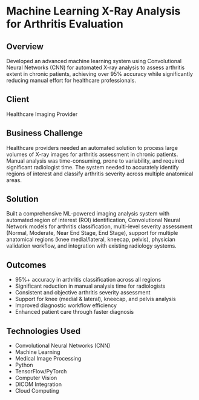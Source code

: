 # Machine Learning X-Ray Analysis for Arthritis Evaluation

## Overview
Developed an advanced machine learning system using Convolutional Neural Networks (CNN) for automated X-ray analysis to assess arthritis extent in chronic patients, achieving over 95% accuracy while significantly reducing manual effort for healthcare professionals.

## Client
Healthcare Imaging Provider

## Business Challenge
Healthcare providers needed an automated solution to process large volumes of X-ray images for arthritis assessment in chronic patients. Manual analysis was time-consuming, prone to variability, and required significant radiologist time. The system needed to accurately identify regions of interest and classify arthritis severity across multiple anatomical areas.

## Solution
Built a comprehensive ML-powered imaging analysis system with automated region of interest (ROI) identification, Convolutional Neural Network models for arthritis classification, multi-level severity assessment (Normal, Moderate, Near End Stage, End Stage), support for multiple anatomical regions (knee medial/lateral, kneecap, pelvis), physician validation workflow, and integration with existing radiology systems.

## Outcomes
- 95%+ accuracy in arthritis classification across all regions
- Significant reduction in manual analysis time for radiologists
- Consistent and objective arthritis severity assessment
- Support for knee (medial & lateral), kneecap, and pelvis analysis
- Improved diagnostic workflow efficiency
- Enhanced patient care through faster diagnosis

## Technologies Used
- Convolutional Neural Networks (CNN)
- Machine Learning
- Medical Image Processing
- Python
- TensorFlow/PyTorch
- Computer Vision
- DICOM Integration
- Cloud Computing
